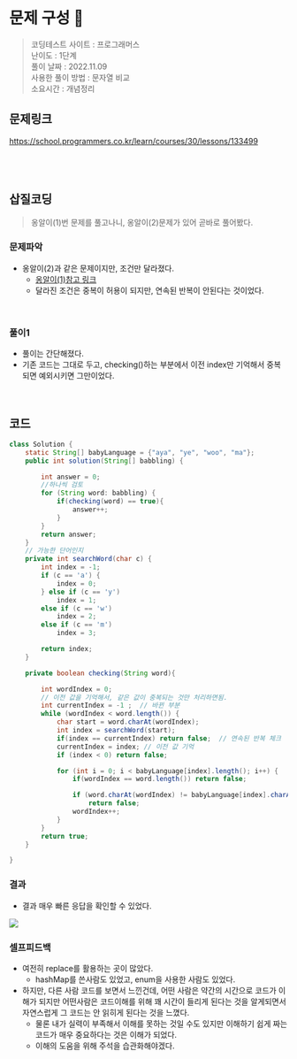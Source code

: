 # 문제 구성 📖
> 코딩테스트 사이트 : 프로그래머스  
> 난이도 : 1단계    
> 풀이 날짜 : 2022.11.09  
> 사용한 풀이 방법 : 문자열 비교   
> 소요시간 : 개념정리

## 문제링크
https://school.programmers.co.kr/learn/courses/30/lessons/133499
<br></br>
<br></br>
## 삽질코딩 
> 옹알이(1)번 문제를 풀고나니, 옹알이(2)문제가 있어 곧바로 풀어봤다. 

### 문제파악
- 옹알이(2)과 같은 문제이지만, 조건만 달라졌다.
  - [옹알이(1)참고 링크](../Level0/옹알이%20(1).md) 
  - 달라진 조건은 중복이 허용이 되지만, 연속된 반복이 안된다는 것이었다.
<br>

### 풀이1
- 풀이는 간단해졌다. 
- 기존 코드는 그대로 두고, checking()하는 부분에서 이전 index만 기억해서 중복되면 예외시키면 그만이었다.
<br>

## 코드 
```java
class Solution {
    static String[] babyLanguage = {"aya", "ye", "woo", "ma"};
    public int solution(String[] babbling) {

        int answer = 0;
        //하나씩 검토
        for (String word: babbling) {
            if(checking(word) == true){
                answer++;
            }
        }
        return answer;
    }
    // 가능한 단어인지
    private int searchWord(char c) {
        int index = -1;
        if (c == 'a') {
            index = 0;
        } else if (c == 'y')
            index = 1;
        else if (c == 'w')
            index = 2;
        else if (c == 'm')
            index = 3;

        return index;
    }

    private boolean checking(String word){

        int wordIndex = 0;
        // 이전 값을 기억해서, 같은 값이 중복되는 것만 처리하면됨.
        int currentIndex = -1 ;  // 바뀐 부분
        while (wordIndex < word.length()) {
            char start = word.charAt(wordIndex);
            int index = searchWord(start);
            if(index == currentIndex) return false;  // 연속된 반복 체크
            currentIndex = index; // 이전 값 기억
            if (index < 0) return false;

            for (int i = 0; i < babyLanguage[index].length(); i++) {
                if(wordIndex == word.length()) return false;

                if (word.charAt(wordIndex) != babyLanguage[index].charAt(i))
                    return false;
                wordIndex++;
            }
        }
        return true;
    }

}
```


### 결과 
 - 결과 매우 빠른 응답을 확인할 수 있었다.
<img src="https://user-images.githubusercontent.com/104331549/200749122-b716dd10-ca86-465d-94ea-438a691ffeca.png">

<br>

### 셀프피드백
 - 여전히 replace를 활용하는 곳이 많았다. 
   - hashMap를 쓴사람도 있었고, enum을 사용한 사람도 있었다.
 - 하지만, 다른 사람 코드를 보면서 느낀건데, 어떤 사람은 약간의 시간으로 코드가 이해가 되지만 어떤사람은 코드이해를 위해 꽤 시간이 들리게 된다는 것을 알게되면서 자연스럽게 그 코드는 안 읽히게 된다는 것을 느꼈다. 
   - 물론 내가 실력이 부족해서 이해를 못하는 것일 수도 있지만 이해하기 쉽게 짜는 코드가 매우 중요하다는 것은 이해가 되었다. 
   - 이해의 도움을 위해 주석을 습관화해야겠다.